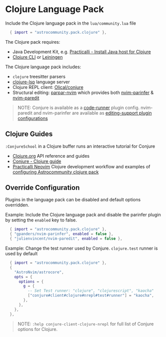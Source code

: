 # Clojure Language Pack

Include the Clojure language pack in the `lua/community.lua` file

```lua
  { import = "astrocommunity.pack.clojure" },
```

The Clojure pack requires:

- Java Development Kit, e.g. [Practicalli - Install Java host for Clojure](https://practical.li/clojure/install/java/)
- [Clojure CLI](https://clojure.org/guides/install_clojure) or [Leiningen](https://leiningen.org/)

The Clojure language pack includes:

- `clojure` treesitter parsers
- [clojure-lsp](https://clojure-lsp.io/) language server
- Clojure REPL client: [Olical/conjure](https://github.com/Olical/conjure)
- Structural editing: [parpar-nvim](https://github.com/dundalek/parpar.nvim) which provides both [nvim-parinfer](https://github.com/gpanders/nvim-parinfer) & [nvim-paredit](https://github.com/julienvincent/nvim-paredit)

> NOTE: Conjure is available as a [code-runner](https://github.com/AstroNvim/astrocommunity/tree/main/lua/astrocommunity/code-runner) plugin config. nvim-paredit and nvim-parinfer are available as [editing-support plugin configurations](https://github.com/AstroNvim/astrocommunity/tree/main/lua/astrocommunity/editing-support)

## Clojure Guides

`:ConjureSchool` in a Clojure buffer runs an interactive tutorial for Conjure

- [Clojure.org](https://clojure.org/index) API reference and guides
- [Conjure - Clojure guide](https://github.com/Olical/conjure/wiki/Quick-start:-Clojure)
- [Practicalli Neovim](https://practical.li/neovim/) Clojure development workflow and examples of [configuring Astrocommunity clojure pack](https://practical.li/neovim/configuration/astronvim/astrocommunity/)

## Override Configuration

Plugins in the language pack can be disabled and default options overridden.

Example: Include the Clojure language pack and disable the parinfer plugin by setting the `enabled` key to false.

```lua
  { import = "astrocommunity.pack.clojure" },
  { "gpanders/nvim-parinfer", enabled = false },
  { "julienvincent/nvim-paredit", enabled = false },
```

Example: Change the test runner used by Conjure. `clojure.test` runner is used by default

```lua
  { import = "astrocommunity.pack.clojure" },
  {
    "AstroNvim/astrocore",
    opts = {
      options = {
        g = {
          -- Set Test runner: "clojure", "clojurescript", "kaocha"
          ["conjure#client#clojure#nrepl#test#runner"] = "kaocha",
        },
      },
    },
  },
```

> NOTE: `:help conjure-client-clojure-nrepl` for full list of Conjure options for Clojure.
